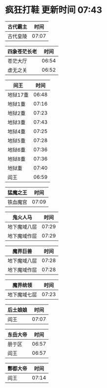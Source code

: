 # 疯狂打鞋 更新时间 07:43

| 古代霸主   | 时间    |
|--------|-------|
| 古代皇陵 | 07:07 |

| 四象苍茫长老   | 时间    |
|--------|-------|
| 苍茫大厅 | 06:54 |
| 虚无之关 | 06:52 |

| 间王   | 时间    |
|--------|-------|
| 地狱17重 | 06:48 |
| 地狱1重 | 07:16 |
| 地狱2重 | 07:23 |
| 地狱3重 | 07:43 |
| 地狱4重 | 07:25 |
| 地狱5重 | 07:28 |
| 地狱6重 | 07:36 |
| 地狱8重 | 07:36 |
| 地狱重 | 07:40 |
| 阎王 | 06:59 |

| 猛魔之王   | 时间    |
|--------|-------|
| 铁血魔宫 | 07:09 |

| 鬼火人马   | 时间    |
|--------|-------|
| 地下魔域八层 | 07:29 |
| 地下魔域作层 | 07:29 |

| 魔界巨兽   | 时间    |
|--------|-------|
| 地下魔域八层 | 07:28 |
| 地下魔域作层 | 07:28 |

| 魔界统领   | 时间    |
|--------|-------|
| 地下魔域七层 | 07:23 |

| 后土娘娘   | 时间    |
|--------|-------|
| 阎王 | 07:07 |

| 东岳大帝   | 时间    |
|--------|-------|
| 册于区 | 06:57 |
| 阎王 | 06:57 |

| 酆都大帝   | 时间    |
|--------|-------|
| 阎王 | 07:14 |